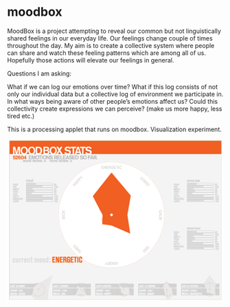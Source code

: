 moodbox
=======
MoodBox is a project attempting to reveal our common but not linguistically
shared feelings in our everyday life. Our feelings change couple of times
throughout the day. My aim is to create a collective system where people can
share and watch these feeling patterns which are among all of us. Hopefully
those actions will elevate our feelings in general.

Questions I am asking:

What if we can log our emotions over time? What if this log consists of not only
our individual data but a collective log of environment we participate in. In
what ways being aware of other people’s emotions affect us? Could this
collectivity create expressions we can perceive? (make us more happy, less tired
etc.)

This is a processing applet that runs on moodbox. Visualization experiment. 

![screenshot](moodbox.png)

